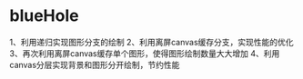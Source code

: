 # blueHole
1、利用递归实现图形分支的绘制
2、利用离屏canvas缓存分支，实现性能的优化
3、再次利用离屏canvas缓存单个图形，使得图形绘制数量大大增加
4、利用canvas分层实现背景和图形分开绘制，节约性能
